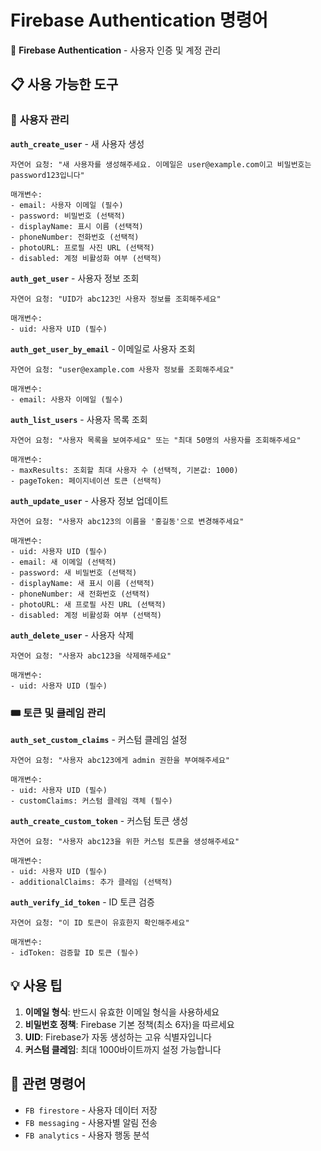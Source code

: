 # Firebase Authentication 명령어

🔐 **Firebase Authentication** - 사용자 인증 및 계정 관리

## 📋 사용 가능한 도구

### 👤 **사용자 관리**

**`auth_create_user`** - 새 사용자 생성
```
자연어 요청: "새 사용자를 생성해주세요. 이메일은 user@example.com이고 비밀번호는 password123입니다"

매개변수:
- email: 사용자 이메일 (필수)
- password: 비밀번호 (선택적)
- displayName: 표시 이름 (선택적)
- phoneNumber: 전화번호 (선택적)
- photoURL: 프로필 사진 URL (선택적)
- disabled: 계정 비활성화 여부 (선택적)
```

**`auth_get_user`** - 사용자 정보 조회
```
자연어 요청: "UID가 abc123인 사용자 정보를 조회해주세요"

매개변수:
- uid: 사용자 UID (필수)
```

**`auth_get_user_by_email`** - 이메일로 사용자 조회
```
자연어 요청: "user@example.com 사용자 정보를 조회해주세요"

매개변수:
- email: 사용자 이메일 (필수)
```

**`auth_list_users`** - 사용자 목록 조회
```
자연어 요청: "사용자 목록을 보여주세요" 또는 "최대 50명의 사용자를 조회해주세요"

매개변수:
- maxResults: 조회할 최대 사용자 수 (선택적, 기본값: 1000)
- pageToken: 페이지네이션 토큰 (선택적)
```

**`auth_update_user`** - 사용자 정보 업데이트
```
자연어 요청: "사용자 abc123의 이름을 '홍길동'으로 변경해주세요"

매개변수:
- uid: 사용자 UID (필수)
- email: 새 이메일 (선택적)
- password: 새 비밀번호 (선택적)
- displayName: 새 표시 이름 (선택적)
- phoneNumber: 새 전화번호 (선택적)
- photoURL: 새 프로필 사진 URL (선택적)
- disabled: 계정 비활성화 여부 (선택적)
```

**`auth_delete_user`** - 사용자 삭제
```
자연어 요청: "사용자 abc123을 삭제해주세요"

매개변수:
- uid: 사용자 UID (필수)
```

### 🎟️ **토큰 및 클레임 관리**

**`auth_set_custom_claims`** - 커스텀 클레임 설정
```
자연어 요청: "사용자 abc123에게 admin 권한을 부여해주세요"

매개변수:
- uid: 사용자 UID (필수)
- customClaims: 커스텀 클레임 객체 (필수)
```

**`auth_create_custom_token`** - 커스텀 토큰 생성
```
자연어 요청: "사용자 abc123을 위한 커스텀 토큰을 생성해주세요"

매개변수:
- uid: 사용자 UID (필수)
- additionalClaims: 추가 클레임 (선택적)
```

**`auth_verify_id_token`** - ID 토큰 검증
```
자연어 요청: "이 ID 토큰이 유효한지 확인해주세요"

매개변수:
- idToken: 검증할 ID 토큰 (필수)
```

## 💡 사용 팁

1. **이메일 형식**: 반드시 유효한 이메일 형식을 사용하세요
2. **비밀번호 정책**: Firebase 기본 정책(최소 6자)을 따르세요
3. **UID**: Firebase가 자동 생성하는 고유 식별자입니다
4. **커스텀 클레임**: 최대 1000바이트까지 설정 가능합니다

## 🔗 관련 명령어

- `FB firestore` - 사용자 데이터 저장
- `FB messaging` - 사용자별 알림 전송
- `FB analytics` - 사용자 행동 분석